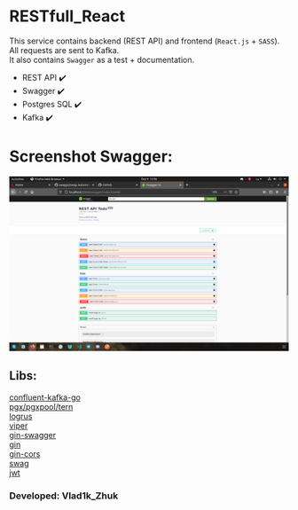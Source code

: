 # RESTfull_React

This service contains backend (REST API) and frontend (`React.js` + `SASS`). All requests are sent to Kafka.  
It also contains `Swagger` as a test + documentation. 

- REST API :heavy_check_mark:
- Swagger :heavy_check_mark:
- Postgres SQL :heavy_check_mark:
- Kafka :heavy_check_mark:

# Screenshot Swagger:

![Swagger](/img/swagger_home.png)

## Libs:

[confluent-kafka-go](https://github.com/confluentinc/confluent-kafka-go)  
[pgx/pgxpool/tern](https://github.com/jackc/pgx)  
[logrus](https://github.com/sirupsen/logrus)  
[viper](https://github.com/spf13/viper)  
[gin-swagger](https://github.com/swaggo/gin-swagger)  
[gin](https://github.com/gin-gonic/gin)  
[gin-cors](https://github.com/gin-contrib/cors)  
[swag](https://github.com/swaggo/swag)  
[jwt](https://github.com/dgrijalva/jwt-go)  

### Developed: Vlad1k_Zhuk